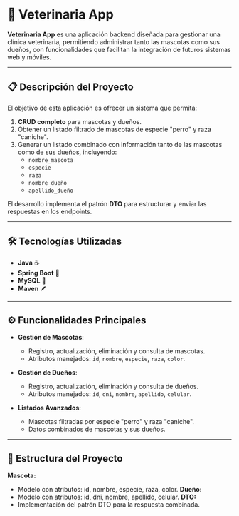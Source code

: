 # 🐾 Veterinaria App

**Veterinaria App** es una aplicación backend diseñada para gestionar una clínica veterinaria, permitiendo administrar tanto las mascotas como sus dueños, con funcionalidades que facilitan la integración de futuros sistemas web y móviles.

---

## 📋 Descripción del Proyecto

El objetivo de esta aplicación es ofrecer un sistema que permita:

1. **CRUD completo** para mascotas y dueños.
2. Obtener un listado filtrado de mascotas de especie "perro" y raza "caniche".
3. Generar un listado combinado con información tanto de las mascotas como de sus dueños, incluyendo:
   - `nombre_mascota`
   - `especie`
   - `raza`
   - `nombre_dueño`
   - `apellido_dueño`

El desarrollo implementa el patrón **DTO** para estructurar y enviar las respuestas en los endpoints.

---

## 🛠️ Tecnologías Utilizadas

- **Java** ☕  
- **Spring Boot** 🌱  
- **MySQL** 🐬  
- **Maven** 🪶  

---

## ⚙️ Funcionalidades Principales

- **Gestión de Mascotas**:
  - Registro, actualización, eliminación y consulta de mascotas.
  - Atributos manejados: `id`, `nombre`, `especie`, `raza`, `color`.

- **Gestión de Dueños**:
  - Registro, actualización, eliminación y consulta de dueños.
  - Atributos manejados: `id`, `dni`, `nombre`, `apellido`, `celular`.

- **Listados Avanzados**:
  - Mascotas filtradas por especie "perro" y raza "caniche".
  - Datos combinados de mascotas y sus dueños.

---

## 📂 Estructura del Proyecto
**Mascota:**
- Modelo con atributos: id, nombre, especie, raza, color.
**Dueño:**
- Modelo con atributos: id, dni, nombre, apellido, celular.
**DTO:**
- Implementación del patrón DTO para la respuesta combinada.
